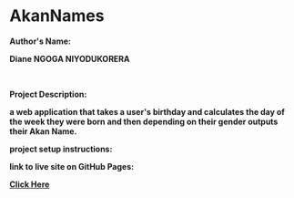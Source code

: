 # AkanNames
<b><p>Author's Name:</p>  <b/> <p> Diane NGOGA NIYODUKORERA</p><br>
  <b><p>Project Description: </p></b> <p>a web application that takes a user's birthday and calculates the day of the week they were born and then depending on their gender outputs their Akan Name. </p>
  
  <b> <p> project setup instructions: </p></b>
  <b><p>link to live site on GitHub Pages: </p><b>
<a href="http://localhost/trial/index.html?year=2000&month=13&date=2&gender=on">Click Here</a>
               



